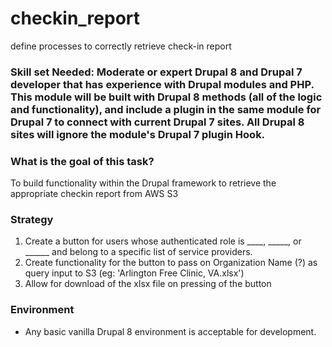 # checkin_report
define processes to correctly retrieve check-in report

### Skill set Needed: Moderate or expert Drupal 8 and Drupal 7 developer that has experience with Drupal modules and PHP. This module will be built with Drupal 8 methods (all of the logic and functionality), and include a plugin in the same module for Drupal 7 to connect with current Drupal 7 sites. All Drupal 8 sites will ignore the module's Drupal 7 plugin Hook.

### What is the goal of this task?
To build functionality within the Drupal framework to retrieve the appropriate checkin report from AWS S3

### Strategy
1. Create a button for users whose authenticated role is ____, _____, or ______ and belong to a specific list of service providers.
2. Create functionality for the button to pass on Organization Name (?) as query input to S3 (eg: 'Arlington Free Clinic, VA.xlsx')
3. Allow for download of the xlsx file on pressing of the button

### Environment
* Any basic vanilla Drupal 8 environment is acceptable for development. 
